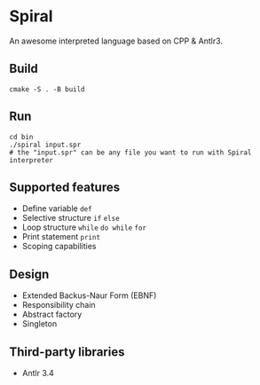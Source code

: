 # Spiral

An awesome interpreted language based on CPP & Antlr3.

## Build

```shell
cmake -S . -B build
```

## Run

```shell
cd bin
./spiral input.spr
# the "input.spr" can be any file you want to run with Spiral interpreter
```

## Supported features

- Define variable `def`
- Selective structure `if` `else`
- Loop structure `while` `do while` `for`
- Print statement `print`
- Scoping capabilities

## Design

- Extended Backus-Naur Form (EBNF)
- Responsibility chain
- Abstract factory
- Singleton

## Third-party libraries

- Antlr 3.4